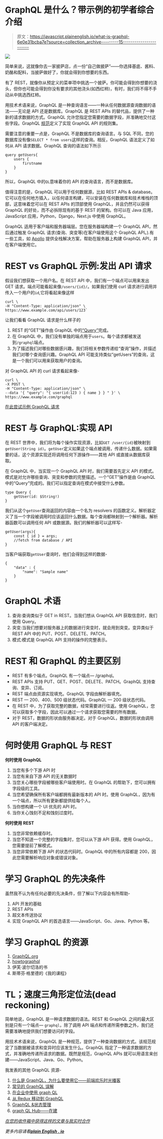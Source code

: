 # GraphQL 是什么？带示例的初学者综合介绍

> 原文：<https://javascript.plainenglish.io/what-is-graphql-6e0e31bcba7e?source=collection_archive---------15----------------------->

![](img/e37716af5726ee81814f46c76dfb6bd0.png)

简单来说，这就像你去一家披萨店，点一份“自己做披萨”——你选择基底、酱料、奶酪和配料，当披萨做好了，你就会得到你想要的东西。

有了 REST，就像你从预定义的菜单项中挑选一个披萨。你可能会得到你想要的浇头，但你也可能会得到你没有要求的其他浇头(如西红柿)，有时，我们将不得不手动从中挑选西红柿。

用技术术语来说，GraphQL 是一种查询语言——一种从任何数据源查询数据的语法——无论是 API 还是数据库。GraphQL 是 REST APIs 的替代品，提供了一种新的请求数据的方式。GraphQL 允许您指定您需要的数据字段，并准确地交付这些字段。GraphQL [规范](https://spec.graphql.org/)定义了实现 GraphQL API 的规则集。

需要注意的重要一点是，GraphQL 不是数据库的查询语言。与 SQL 不同，您的数据库没有像`SELECT * from users`这样的查询。相反，GraphQL 语法定义了如何从 API 请求数据。GraphQL 查询的语法如下所示

```
query getUsers{
    users {
        firstname
    }
}
```

所以，GraphQL 中的`QL`意味着你的 API 的查询语言，而不是数据库。

值得注意的是，GraphQL 可以用于任何数据源，比如 REST APIs & database。它可以在任何地方插入，以任何语言构建，可以安装在任何数据库和技术堆栈的顶部，这意味着您可以在 REST APIs 的顶部使用 GraphQL，并且仍然可以获得 GraphQL 的好处，而不必拆除现有的基于 REST 的架构。你可以在 Java 应用，JavaScript 应用，Python，Django，Next.js 中使用 GraphQL。

GraphQL 适用于客户端和服务器端层。您在服务器端构建一个 GraphQL API，然后通过触发 GraphQL 请求(查询、突变等)在客户端使用这个 GraphQL API。).有一些工具，如 [Apollo](https://www.apollographql.com/docs/tutorial/introduction/) 提供全栈解决方案，帮助在服务器上构建 GraphQL API，并在客户端使用它。

# REST vs GraphQL 示例:发出 API 请求

假设我们想获取一个用户名。在 REST API 中，我们有一个端点可以用来发出 GET 请求。端点可能看起来像`/users/{id}/`。如果我们使用 curl 请求进行调用并传入一个用户的`id`,它将看起来像这样

```
curl \
-H "Content-Type: application/json" \
https://www.example.com/api/users/123`
```

让我们看看 GraphQL 请求是什么样子的

1.  REST 的“GET”操作由 GraphQL 中的[“Query”](https://graphql.org/learn/queries/)完成。
2.  在 GraphQL 中，我们没有单独的端点用于`users`。每个请求都被发送到`/graphql`端点。
3.  为了描述我们对哪些数据感兴趣，我们将相关参数传递给“查询”操作，并描述我们对哪个查询感兴趣。GraphQL API 可能支持类似“getUsers”的查询，这是一个我们可以用来获取用户的查询。

对 GraphQL API 的 curl 请求看起来像-

```
curl \
-X POST \
-H "Content-Type: application/json" \
--data '{ "query": "{ user(id:123 ) { name } } " }' \
https://www.example.com/graphql
```

[在此尝试示例 GraphQL 请求](https://graphqlzero.almansi.me/api)

# REST 与 GraphQL:实现 API

在 REST 世界中，我们将为每个操作实现资源，比如`GET /user/{id}`被映射到`getUser(String id)`。`getUser`定义如果这个端点被调用，传递什么数据。如果需要的话，这个资源实现还将调用任何下游操作——其他 API 或直接从数据库获取。

在 GraphQL 中，当实现一个 GraphQL API 时，我们需要首先定义 API 的模式。模式是对允许哪些查询、突变和参数的完整描述。一个“GET”操作是由 GraphQL 中的“Query”完成的。我们可以指定查询在模式中接受什么参数。

```
type Query {
    getUser(id: $String!)
}
```

我们从这个`getUser`查询返回的内容由一个名为 resolvers 的函数定义。解析器定义了当一个字段被调用时应该返回什么数据。每个查询都映射到一个解析器。解析器函数可以调用任何 API 或数据源。我们的解析器可以这样写-

```
getUser(args){
    const { id } = args;
    //fetch from database / API 
}
```

当客户端获取`getUser`查询时，他们会得到这样的数据-

```
{
    "data" : {
        "name": "Sample name"
    }
}
```

# GraphQL 术语

1.  查询:查询类似于 GET in REST。当我们想从 GraphQL API 获取信息时，我们使用 Query。
2.  突变:当我们想要对服务器上的数据进行突变时，就会用到突变。变异类似于 REST API 中的 PUT、POST、DELETE、PATCH。
3.  模式:模式是 GraphQL API 支持的操作的完整表示。

# REST 和 GraphQL 的主要区别

*   REST 有多个端点。GraphQL 有一个端点— /graphql。
*   REST APIs 支持 PUT、GET、POST、DELETE、PATCH。GraphQL 支持查询、变异、订阅。
*   REST 端点由资源实现填充。GraphQL 字段由解析器填充。
*   REST — 200、400、500 级状态代码。GraphQL — 200 级状态代码。
*   在 REST 中，为了获取完整的数据，经常需要进行往返。使用 GraphQL，您可以获取多个字段，因此可以通过一个请求获取您需要的所有数据。
*   对于 REST，数据的形状由服务器决定。对于 GraphQL，数据的形状由调用 API 的客户端决定。

# 何时使用 GraphQL 与 REST

**何时使用 GraphQL**

1.  当您有多个下游 API 时
2.  当您有来自下游 API 的无关数据时
3.  当您关心哪些字段被哪些客户端使用时。在 GraphQL 的帮助下，您可以拥有字段级的工具。
4.  当您希望确保所有客户端都拥有最新版本的 API 时。使用 GraphQL，因为有一个端点，所以所有更新都提供给每个人。
5.  当你想构建一个 UI 优先的 API 时。
6.  当你关心蚀刻不足和蚀刻过度时。

**何时使用 REST**

1.  当您非常依赖缓存时。
2.  当您不知道一个完整的字段集时，您可以从下游 API 获得。使用 GraphQL，您需要提前了解模式。
3.  当您非常依赖下游 API 的状态代码时。GraphQL 中的所有内容都是 200，因此您需要解析响应对象或错误对象。

# 学习 GraphQL 的先决条件

虽然我不认为有任何必要的先决条件，但了解以下内容会有所帮助-

1.  API 开发的基础
2.  REST APIs
3.  超文本传送协议
4.  实现 GraphQL API 的首选语言——JavaScript、Go、Java、Python 等。

# 学习 GraphQL 的资源

1.  [GraphQL.org](https://graphql.org/)
2.  [howtographql](https://www.howtographql.com/)
3.  伊芙·波尔切洛的书
4.  斯蒂芬·格里德的《我的课程》

# TL；速度三角形定位法(dead reckoning)

简单地说，GraphQL 是一种请求数据的语法。REST 和 GraphQL 之间的最大区别是只有一个端点— `graphql`，除了调用 API 端点和传递所需参数之外，我们还需要准确地提供我们想要访问的字段。

用技术术语来说，GraphQL 是一种规范，提供了一种查询数据的方式。该规范规定了当数据被请求和变异时应该发生什么。GraphQL 指定了一种请求数据的方式，并准确地传递所请求的数据。既然是规范，GraphQL APIs 就可以用语言来创建——JavaScript、Java、Go、Python。

我发表的其他 GraphQL 资源-

1.  [什么是 GraphQL，为什么要使用它——前端欢乐时光播客](https://frontendhappyhour.com/episodes/no-rest-with-quintessential-libations-graphql/)
2.  [常见的 GraphQL 误解](https://dev.to/shrutikapoor08/what-is-graphql-the-misconceptions-57b9)
3.  [在企业中使用 graph QL](https://www.youtube.com/watch?v=axQzCQ2Q4Rc)
4.  [从 Redux 移动到 GraphQL](https://www.youtube.com/watch?v=HL7gZnrEy68)
5.  [GraphQL &状态管理](https://www.youtube.com/watch?v=7raJccyHh0Y)
6.  [graph QL Hub——在建](https://learninggraphql.com/)

[*在您的收件箱中获得这样的文章*](https://tinyletter.com/shrutikapoor)[*与我实时合作*](https://twitch.tv/shrutikapoor)

*更多内容请看*[***plain English . io***](http://plainenglish.io/)